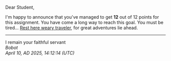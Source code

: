 Dear Student,

I'm happy to announce that you've managed to get **12** out of 12 points for this assignment.
You have come a long way to reach this goal. You must be tired... [Rest here weary traveler](https://youtu.be/_Sh1vMg1qEQ), for great adventures lie ahead.

-----------
I remain your faithful servant\
_Bobot_\
_April 10, AD 2025, 14:12:14 (UTC)_